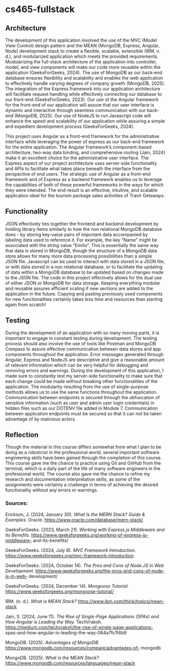 # cs465-fullstack
## Architecture

The development of this application involved the use of the MVC (Model View Control) design pattern and the MEAN (MongoDB, Express, Angular, Node) development stack to create a flexible, scalable, extensible (IBM, n. d.), and modularized application which meets the provided requirements.  Modularizing the full-stack architecture of the application into controller, model, and view components will make our code more reusable within the application (GeeksForGeeks, 2024).  The use of MongoDB as our back-end database ensures flexibility and scalability and enables the web application to effectively handle varying degrees of company growth (MongoDB, 2025).  The integration of the Express framework into our application architecture will facilitate request handling while effectively connecting our database to our front-end (GeeksForGeeks, 2023).  Our use of the Angular framework for the front-end of our application will assure that our user interface is dynamic and interactive through seamless communication with our back-end (MongoDB, 2025).  Our use of NodeJS to run Javascript code will enhance the speed and scalability of our application while assuring a simple and expedient development process (GeeksForGeeks, 2024). 

This project uses Angular as a front-end framework for the administrative interface while leveraging the power of express as our back-end framework for the entire application.  The Angular framework’s component-based architecture, two-way data binding, and comprehensive routing (Jain, 2024) make it an excellent choice for the administrative user interface.  The Express aspect of our project architecture uses server-side functionality and APIs to facilitate what takes place beneath the interface from the perspective of end users.  The strategic use of Angular as a front-end framework and of Express as a backend framework enables us to leverage the capabilities of both of these powerful frameworks in the ways for which they were intended.  The end-result is an effective, intuitive, and scalable application ideal for the tourism package sales activities of Travlr Getaways.


## Functionality

JSON effectively ties together the frontend and backend development by holding library items similarly to how the non relational MongoDB database does - by storing key-value pairs of important data accompanied by labeling data used to reference it.  For example, the key “Name” might be associated with the string value “Emilio”.  This is essentially the same way that data is stored in MongoDB, though the structure of a MongoDB data store allows for many more data processing possibilities than a simple JSON file.  Javascript can be used to interact with data stored in a JSON file, or with data stored in a non relational database, or to facilitate the updating of data within a MongoDB database to be updated based on changes made to the JSON file.  The code in this project effectively allows for the dual use of either JSON or MongoDB for data storage.  Keeping everything modular and reusable assures efficient scaling if new sections are added to the application in the future.  Copying and pasting previously used components for new functionalities certainly takes less time and resources than starting again from scratch!


## Testing

During the development of an application with so many moving parts, it is important to engage in constant testing during development.  The testing process should also involve the use of tools like Postman and MongoDB Compass to assure effective communication between data stores and app components throughout the application.  Error messages generated through Angular, Express and NodeJS are descriptive and give a reasonable amount of relevant information which can be very helpful for debugging and removing errors and warnings.  During the development of this application, I made sure to constantly test my server-side functionality to make sure that each change could be made without breaking other functionalities of the application.  The modularity resulting from the use of single-purpose methods allows us to use the same functions throughout the application.  Communication between endpoints is secured through the obfuscation of sensitive information (such as user and admin user login credentials) in hidden files such as our DOTENV file added in Module 7.  Communication between application endpoints must be secured so that it can not be taken advantage of by malicious actors.  


## Reflection

Though the material in this course differs somewhat from what I plan to be doing as a roboticist in the professional world, several important software engineering skills have been gained through the completion of this course.  This course gave me the chance to practice using Git and GitHub from the terminal, which is a daily part of the life of many software engineers in the professional world.  The course also gave me the chance to refine my research and documentation interpretation skills, as some of the assignments were certainly a challenge in terms of achieving the desired functionality without any errors or warnings.

### Sources:

Erickson, J. (2024, January 30). *What Is the MERN Stack? Guide & Examples.* 
Oracle. 
https://www.oracle.com/database/mern-stack/  


GeeksForGeeks. (2023, March 21). *Working with Express.js Middleware 
and Its Benefits.* 
https://www.geeksforgeeks.org/working-of-express-js-middleware-
and-its-benefits/ 

GeeksForGeeks. (2024, July 8). *MVC Framework Introduction.* 
https://www.geeksforgeeks.org/mvc-framework-introduction

GeeksForGeeks. (2024, October 14). *The Pros and Cons of Node.JS in Web 
Development.* 
https://www.geeksforgeeks.org/the-pros-and-cons-of-node-js-in-web-
development/ 

GeeksForGeeks. (2024, December 14). *Mongoose Tutorial.* 
https://www.geeksforgeeks.org/mongoose-tutorial/ 

IBM. (n. d.). *What is MEAN Stack?* 
https://www.ibm.com/think/topics/mean-stack 

Jain, S. (2024, June 11). *The Rise of Single-Page Applications (SPAs) and 
How Angular is Leading the Way.* TechVraksh. 
https://medium.com/techvraksh/the-rise-of-single-page-applications-
spas-and-how-angular-is-leading-the-way-064a7fc1f4b9 

MongoDB. (2025). *Advantages of MongoDB.* 
https://www.mongodb.com/resources/compare/advantages-of-
mongodb 

MongoDB. (2025). *What is the MEAN Stack?* 
https://www.mongodb.com/resources/languages/mean-stack 








